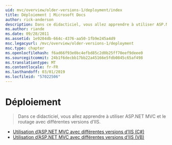 ```yaml
---
uid: mvc/overview/older-versions-1/deployment/index
title: Déploiement | Microsoft Docs
author: rick-anderson
description: Dans ce didacticiel, vous allez apprendre à utiliser ASP.NET MVC et le routage avec différentes versions d’IIS.
ms.author: riande
ms.date: 09/28/2011
ms.assetid: 1e9204db-664c-4376-aa50-1fb9e245a4d9
msc.legacyurl: /mvc/overview/older-versions-1/deployment
msc.type: chapter
ms.openlocfilehash: f6ad66f93e0bc4efbd85c2d0b25ff70eef9deee0
ms.sourcegitcommit: 24b1f6decbb17bb22a45166e5fdb0845c65af498
ms.translationtype: MT
ms.contentlocale: fr-FR
ms.lasthandoff: 03/01/2019
ms.locfileid: "57022506"
---
```

<a name="deployment"></a>Déploiement
====================
> Dans ce didacticiel, vous allez apprendre à utiliser ASP.NET MVC et le routage avec différentes versions d’IIS.


- [Utilisation d’ASP.NET MVC avec différentes versions d’IIS (C#)](using-asp-net-mvc-with-different-versions-of-iis-cs.md)
- [Utilisation d’ASP.NET MVC avec différentes versions d’IIS (VB)](using-asp-net-mvc-with-different-versions-of-iis-vb.md)
